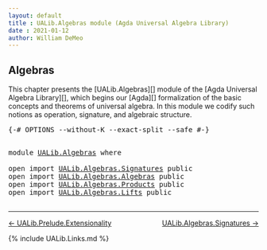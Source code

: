 ```yaml
---
layout: default
title : UALib.Algebras module (Agda Universal Algebra Library)
date : 2021-01-12
author: William DeMeo
---
```


## <a id="algebras">Algebras</a>

This chapter presents the [UALib.Algebras][] module of the [Agda Universal Algebra Library][], which begins our [Agda][] formalization of the basic concepts and theorems of universal algebra. In this module we codify such notions as operation, signature, and algebraic structure.

<pre class="Agda">
<a id="463" class="Symbol">{-#</a> <a id="467" class="Keyword">OPTIONS</a> <a id="475" class="Pragma">--without-K</a> <a id="487" class="Pragma">--exact-split</a> <a id="501" class="Pragma">--safe</a> <a id="508" class="Symbol">#-}</a>
</pre>

<pre class="Agda">

<a id="538" class="Keyword">module</a> <a id="545" href="UALib.Algebras.html" class="Module">UALib.Algebras</a> <a id="560" class="Keyword">where</a>

<a id="567" class="Keyword">open</a> <a id="572" class="Keyword">import</a> <a id="579" href="UALib.Algebras.Signatures.html" class="Module">UALib.Algebras.Signatures</a> <a id="605" class="Keyword">public</a>
<a id="612" class="Keyword">open</a> <a id="617" class="Keyword">import</a> <a id="624" href="UALib.Algebras.Algebras.html" class="Module">UALib.Algebras.Algebras</a> <a id="648" class="Keyword">public</a>
<a id="655" class="Keyword">open</a> <a id="660" class="Keyword">import</a> <a id="667" href="UALib.Algebras.Products.html" class="Module">UALib.Algebras.Products</a> <a id="691" class="Keyword">public</a>
<a id="698" class="Keyword">open</a> <a id="703" class="Keyword">import</a> <a id="710" href="UALib.Algebras.Lifts.html" class="Module">UALib.Algebras.Lifts</a> <a id="731" class="Keyword">public</a>

</pre>

-------------------------------------

[← UALib.Prelude.Extensionality](UALib.Prelude.Extensionality.html)
<span style="float:right;">[UALib.Algebras.Signatures →](UALib.Algebras.Signatures.html)</span>

{% include UALib.Links.md %}
